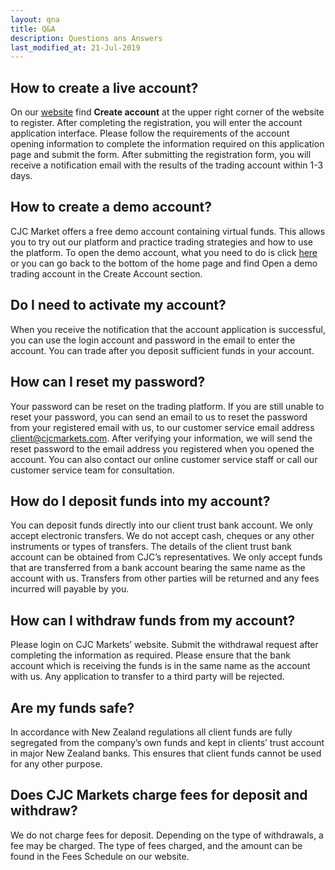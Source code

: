 ```yaml
---
layout: qna
title: Q&A
description: Questions ans Answers
last_modified_at: 21-Jul-2019
---
```


## How to create a live account?
On our [website](https://nz.cjcmarkets.com) find **Create account** at the upper right corner of the website to register. After completing the registration, you will enter the account application interface. Please follow the requirements of the account opening information to complete the information required on this application page and submit the form. After submitting the registration form, you will receive a notification email with the results of the trading account within 1-3 days.

## How to create a demo account?
CJC Market offers a free demo account containing virtual funds. This allows you to try out our platform and practice trading strategies and how to use the platform. To open the demo account, what you need to do is click [here](https://nz.cjcmarkets.com/demo-account-application/) or you can go back to the bottom of the home page and find Open a demo trading account in the Create Account section.

## Do I need to activate my account?
When you receive the notification that the account application is successful, you can use the login account and password in the email to enter the account. You can trade after you deposit sufficient funds in your account.

## How can I reset my password?
Your password can be reset on the trading platform. If you are still unable to reset your password, you can send an email to us to reset the password from your registered email with us, to our customer service email address client@cjcmarkets.com. After verifying your information, we will send the reset password to the email address you registered when you opened the account. You can also contact our online customer service staff or call our customer service team for consultation.

## How do I deposit funds into my account?
You can deposit funds directly into our client trust bank account. We only accept electronic transfers. We do not accept cash, cheques or any other instruments or types of transfers.  The details of the client trust bank account can be obtained from CJC’s representatives.  We only accept funds that are transferred from a bank account bearing the same name as the account with us. Transfers from other parties will be returned and any fees incurred will payable by you.

## How can I withdraw funds from my account?
Please login on CJC Markets’ website.  Submit the withdrawal request after completing the information as required. Please ensure that the bank account which is receiving the funds is in the same name as the account with us.  Any application to transfer to a third party will be rejected.

## Are my funds safe?
In accordance with New Zealand regulations all client funds are fully segregated from the company’s own funds and kept in clients’ trust account in major New Zealand banks. This ensures that client funds cannot be used for any other purpose.

## Does CJC Markets charge fees for deposit and withdraw?
We do not charge fees for deposit.  Depending on the type of withdrawals, a fee may be charged. The type of fees charged, and the amount can be found in the Fees Schedule on our website.